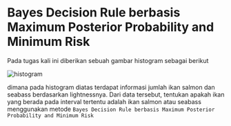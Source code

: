 # Bayes Decision Rule berbasis Maximum Posterior Probability and Minimum Risk
Pada tugas kali ini diberikan sebuah gambar histogram sebagai berikut

![histogram](https://github.com/share424/Bayesian-Conditional-Probability/raw/master/histogram.png)

dimana pada histogram diatas terdapat informasi jumlah ikan salmon dan seabass berdasarkan lightnessnya. Dari data tersebut, tentukan apakah ikan yang berada pada interval tertentu adalah ikan salmon atau seabass menggunakan metode `Bayes Decision Rule berbasis Maximum Posterior Probability and Minimum Risk`

